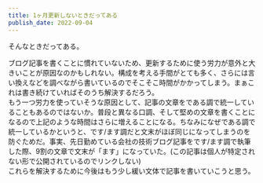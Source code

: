 ```yaml
---
title: 1ヶ月更新しないときだってある 
publish_date: 2022-09-04
---
```

そんなときだってある。  

ブログ記事を書くことに慣れていないため、更新するために使う労力が意外と大きいことが原因なのかもしれない。構成を考える手間がとても多く、さらには言い換えなどを調べながら書いているのでそこそこ時間がかかってしまう。まぁこれは書き続けていればそのうち解決するだろう。  
もう一つ労力を使っていそうな原因として、記事の文章をである調で統一していることもあるのではないか。普段と異なる口調、そして堅めの文章を書くことになるので上記のような時間はさらに増えることになる。ちなみになぜである調で統一しているかというと、です/ます調だと文末がほぼ同じになってしまうのを防ぐためだ。事実、先日勤めている会社の技術ブログ記事をです/ます調で執筆した際、9割の文章で文末が「ます」になっていた。(この記事は個人が特定されない形で公開されているのでリンクしない)  
これらを解決するために今後はもう少し緩い文体で記事を書いていこうと思う。